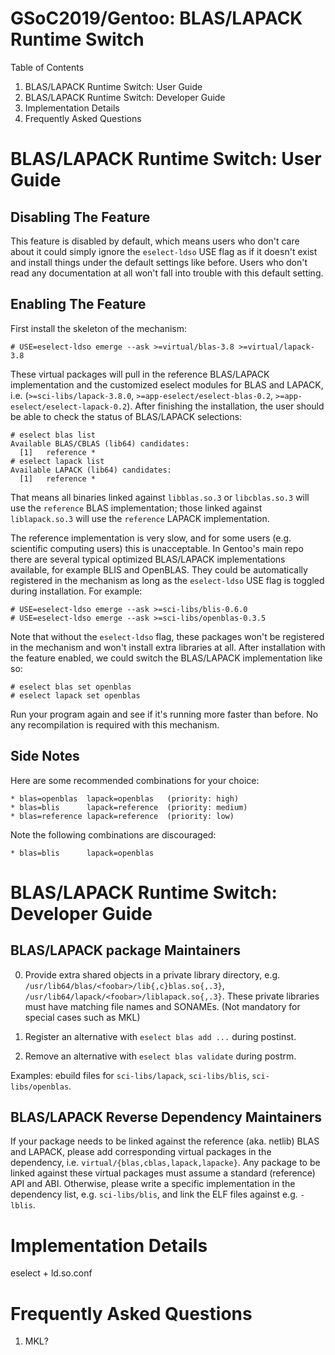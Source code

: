 GSoC2019/Gentoo: BLAS/LAPACK Runtime Switch
===========================================

Table of Contents

1. BLAS/LAPACK Runtime Switch: User Guide
2. BLAS/LAPACK Runtime Switch: Developer Guide
3. Implementation Details
4. Frequently Asked Questions

BLAS/LAPACK Runtime Switch: User Guide
======================================

## Disabling The Feature

This feature is disabled by default, which means users who don't care about it
could simply ignore the `eselect-ldso` USE flag as if it doesn't exist and
install things under the default settings like before. Users who don't read any
documentation at all won't fall into trouble with this default setting.

## Enabling The Feature 

First install the skeleton of the mechanism:

```
# USE=eselect-ldso emerge --ask >=virtual/blas-3.8 >=virtual/lapack-3.8
```

These virtual packages will pull in the reference BLAS/LAPACK implementation
and the customized eselect modules for BLAS and LAPACK, i.e.
(`>=sci-libs/lapack-3.8.0`, `>=app-eselect/eselect-blas-0.2`,
`>=app-eselect/eselect-lapack-0.2`). After finishing the installation, the user
should be able to check the status of BLAS/LAPACK selections: 

```
# eselect blas list
Available BLAS/CBLAS (lib64) candidates:
  [1]   reference *
# eselect lapack list
Available LAPACK (lib64) candidates:
  [1]   reference *
```

That means all binaries linked against `libblas.so.3` or `libcblas.so.3` will
use the `reference` BLAS implementation; those linked against `liblapack.so.3`
will use the `reference` LAPACK implementation.

The reference implementation is very slow, and for some users (e.g. scientific
computing users) this is unacceptable. In Gentoo's main repo there are several
typical optimized BLAS/LAPACK implementations available, for example BLIS and
OpenBLAS. They could be automatically registered in the mechanism as long as
the `eselect-ldso` USE flag is toggled during installation. For example:

```
# USE=eselect-ldso emerge --ask >=sci-libs/blis-0.6.0
# USE=eselect-ldso emerge --ask >=sci-libs/openblas-0.3.5
```

Note that without the `eselect-ldso` flag, these packages won't be registered
in the mechanism and won't install extra libraries at all. After installation
with the feature enabled, we could switch the BLAS/LAPACK implementation like
so:

```
# eselect blas set openblas
# eselect lapack set openblas
```

Run your program again and see if it's running more faster than before. No
any recompilation is required with this mechanism.

## Side Notes

Here are some recommended combinations for your choice:

```
* blas=openblas  lapack=openblas   (priority: high)
* blas=blis      lapack=reference  (priority: medium)
* blas=reference lapack=reference  (priority: low)
```

Note the following combinations are discouraged:

```
* blas=blis      lapack=openblas
```

BLAS/LAPACK Runtime Switch: Developer Guide
===========================================

## BLAS/LAPACK package Maintainers

0. Provide extra shared objects in a private library directory, e.g.
`/usr/lib64/blas/<foobar>/lib{,c}blas.so{,.3}`,
`/usr/lib64/lapack/<foobar>/liblapack.so{,.3}`. These private libraries must
have matching file names and SONAMEs. (Not mandatory for special cases such as
MKL)

1. Register an alternative with `eselect blas add ...` during postinst.

2. Remove an alternative with `eselect blas validate` during postrm.

Examples: ebuild files for `sci-libs/lapack`, `sci-libs/blis`, `sci-libs/openblas`.

## BLAS/LAPACK Reverse Dependency Maintainers

If your package needs to be linked against the reference (aka. netlib) BLAS
and LAPACK, please add corresponding virtual packages in the dependency, i.e.
`virtual/{blas,cblas,lapack,lapacke}`. Any package to be linked against
these virtual packages must assume a standard (reference) API and ABI.
Otherwise, please write a specific implementation in the dependency list,
e.g. `sci-libs/blis`, and link the ELF files against e.g. `-lblis`.

Implementation Details
======================

eselect + ld.so.conf

Frequently Asked Questions
==========================

1. MKL?
